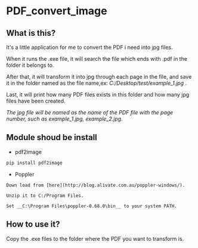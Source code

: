 # PDF_convert_image

## What is this?

It's a little application for me to convert the PDF i need into jpg files.

When it runs the .exe file, it will search the file which ends with .pdf in the folder it belongs to.

After that, it will transform it into jpg through each page in the file, and save it in the folder named as the file name,ex: _C:/Desktop/test/example_1.jpg_ .

Last, it will print how many PDF files exists in this folder and how many jpg files have been created.

_The jpg file will be named as the name of the PDF file with the page number, such as example_1.jpg, example_2.jpg._

## Module shoud be install
* pdf2image
```python
pip install pdf2image
```
* Poppler

```
Down load from [here](http://blog.alivate.com.au/poppler-windows/).

Unzip it to C:/Program Files.

Set __C:\Program Files\poppler-0.68.0\bin__ to your system PATH.
```

## How to use it?

Copy the .exe files to the folder where the PDF you want to transform is.
